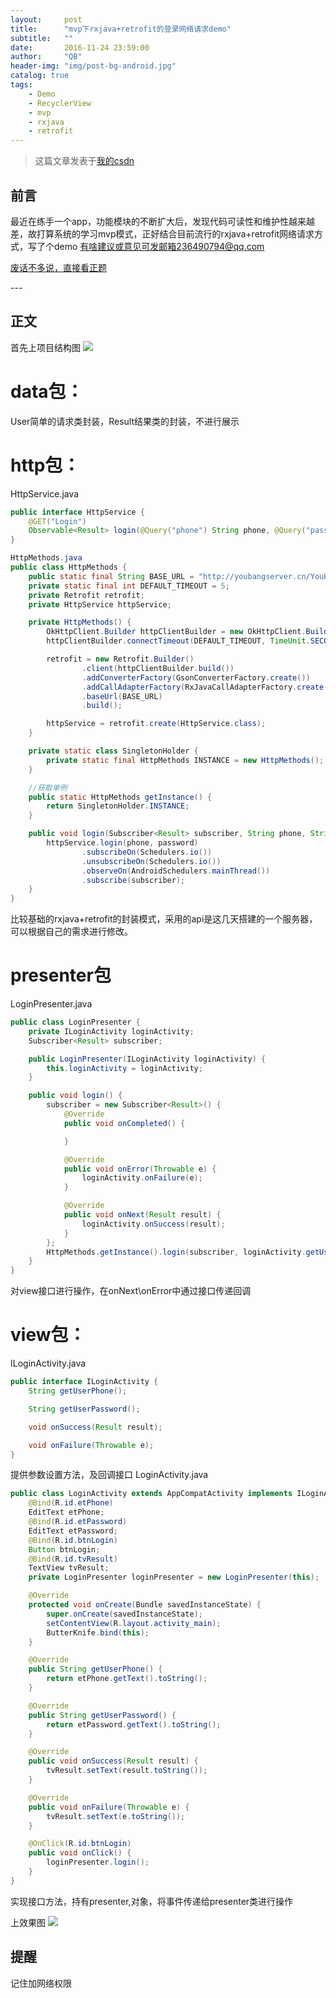 ```yaml
---
layout:     post
title:      "mvp下rxjava+retrofit的登录网络请求demo"
subtitle:   ""
date:       2016-11-24 23:59:00
author:     "QB"
header-img: "img/post-bg-android.jpg"
catalog: true
tags:
    - Demo
    - RecyclerView
    - mvp
    - rxjava
    - retrofit
---
```


> 这篇文章发表于[我的csdn](http://blog.csdn.net/hold_bin/article/details/53009329)

## 前言
最近在练手一个app，功能模块的不断扩大后，发现代码可读性和维护性越来越差，故打算系统的学习mvp模式，正好结合目前流行的rxjava+retrofit网络请求方式，写了个demo
有啥建议或意见可发邮箱236490794@qq.com  

[废话不多说，直接看正题 ](#build) 


<p id = "build"></p>
---

## 正文
首先上项目结构图
![](http://oh343spqg.bkt.clouddn.com/retrofit_project.png)


# data包：
User简单的请求类封装，Result结果类的封装，不进行展示

# http包：
HttpService.java
```java
public interface HttpService {
    @GET("Login")
    Observable<Result> login(@Query("phone") String phone, @Query("password") String password);
}

HttpMethods.java
public class HttpMethods {
    public static final String BASE_URL = "http://youbangserver.cn/YouBang/";
    private static final int DEFAULT_TIMEOUT = 5;
    private Retrofit retrofit;
    private HttpService httpService;

    private HttpMethods() {
        OkHttpClient.Builder httpClientBuilder = new OkHttpClient.Builder();
        httpClientBuilder.connectTimeout(DEFAULT_TIMEOUT, TimeUnit.SECONDS);

        retrofit = new Retrofit.Builder()
                .client(httpClientBuilder.build())
                .addConverterFactory(GsonConverterFactory.create())
                .addCallAdapterFactory(RxJavaCallAdapterFactory.create())
                .baseUrl(BASE_URL)
                .build();

        httpService = retrofit.create(HttpService.class);
    }

    private static class SingletonHolder {
        private static final HttpMethods INSTANCE = new HttpMethods();
    }

    //获取单例
    public static HttpMethods getInstance() {
        return SingletonHolder.INSTANCE;
    }

    public void login(Subscriber<Result> subscriber, String phone, String password) {
        httpService.login(phone, password)
                .subscribeOn(Schedulers.io())
                .unsubscribeOn(Schedulers.io())
                .observeOn(AndroidSchedulers.mainThread())
                .subscribe(subscriber);
    }
}
```

比较基础的rxjava+retrofit的封装模式，采用的api是这几天搭建的一个服务器，可以根据自己的需求进行修改。

# presenter包

LoginPresenter.java
``` java
public class LoginPresenter {
    private ILoginActivity loginActivity;
    Subscriber<Result> subscriber;

    public LoginPresenter(ILoginActivity loginActivity) {
        this.loginActivity = loginActivity;
    }

    public void login() {
        subscriber = new Subscriber<Result>() {
            @Override
            public void onCompleted() {

            }

            @Override
            public void onError(Throwable e) {
                loginActivity.onFailure(e);
            }

            @Override
            public void onNext(Result result) {
                loginActivity.onSuccess(result);
            }
        };
        HttpMethods.getInstance().login(subscriber, loginActivity.getUserPhone(), loginActivity.getUserPassword());
    }
}
```
 对view接口进行操作，在onNext\onError中通过接口传递回调

# view包：
ILoginActivity.java
``` java
public interface ILoginActivity {
    String getUserPhone();

    String getUserPassword();

    void onSuccess(Result result);

    void onFailure(Throwable e);
}
``` 

提供参数设置方法，及回调接口
LoginActivity.java
```  java
public class LoginActivity extends AppCompatActivity implements ILoginActivity {
    @Bind(R.id.etPhone)
    EditText etPhone;
    @Bind(R.id.etPassword)
    EditText etPassword;
    @Bind(R.id.btnLogin)
    Button btnLogin;
    @Bind(R.id.tvResult)
    TextView tvResult;
    private LoginPresenter loginPresenter = new LoginPresenter(this);

    @Override
    protected void onCreate(Bundle savedInstanceState) {
        super.onCreate(savedInstanceState);
        setContentView(R.layout.activity_main);
        ButterKnife.bind(this);
    }

    @Override
    public String getUserPhone() {
        return etPhone.getText().toString();
    }

    @Override
    public String getUserPassword() {
        return etPassword.getText().toString();
    }

    @Override
    public void onSuccess(Result result) {
        tvResult.setText(result.toString());
    }

    @Override
    public void onFailure(Throwable e) {
        tvResult.setText(e.toString());
    }

    @OnClick(R.id.btnLogin)
    public void onClick() {
        loginPresenter.login();
    }
}
```
实现接口方法，持有presenter,对象，将事件传递给presenter类进行操作

上效果图
![](http://oh343spqg.bkt.clouddn.com/retrofit_login.png)

## 提醒
记住加网络权限